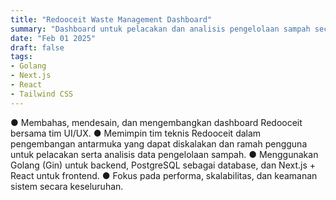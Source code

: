 ```yaml
---
title: "Redooceit Waste Management Dashboard"
summary: "Dashboard untuk pelacakan dan analisis pengelolaan sampah secara real-time, dibangun dengan teknologi modern."
date: "Feb 01 2025"
draft: false
tags:
- Golang
- Next.js
- React
- Tailwind CSS
---
```


● Membahas, mendesain, dan mengembangkan dashboard Redooceit bersama tim UI/UX.
● Memimpin tim teknis Redooceit dalam pengembangan antarmuka yang dapat diskalakan dan ramah pengguna untuk pelacakan serta analisis data pengelolaan sampah.
● Menggunakan Golang (Gin) untuk backend, PostgreSQL sebagai database, dan Next.js + React untuk frontend.
● Fokus pada performa, skalabilitas, dan keamanan sistem secara keseluruhan.